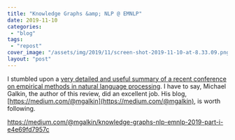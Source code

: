 ```yaml
---
title: "Knowledge Graphs &amp; NLP @ EMNLP"
date: 2019-11-10
categories: 
 - "blog"
tags: 
 - "repost"
cover_image: "/assets/img/2019/11/screen-shot-2019-11-10-at-8.33.09.png"
layout: "post"
---
```


I stumbled upon a [very detailed and useful summary of a recent conference on empirical methods in natural language processing](https://medium.com/@mgalkin/knowledge-graphs-nlp-emnlp-2019-part-i-e4e69fd7957c). I have to say, Michael Galkin, the author of this review, did an excellent job. His blog, [https://medium.com/@mgalkin](https://medium.com/@mgalkin), is worth following.


https://medium.com/@mgalkin/knowledge-graphs-nlp-emnlp-2019-part-i-e4e69fd7957c
